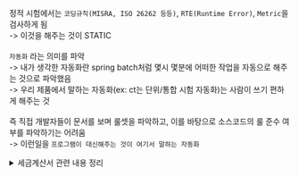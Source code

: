정적 시험에서는 `코딩규칙(MISRA, ISO 26262 등등)`, `RTE(Runtime Error)`, `Metric`을 검사하게 됨<br>
-> 이것을 해주는 것이 STATIC<br>
<br>
`자동화` 라는 의미를 파악<br>
-> 내가 생각한 자동화란 spring batch처럼 몇시 몇분에 어떠한 작업을 자동으로 해주는 것으로 파악했음<br>
-> 우리 제품에서 말하는 자동화(ex: ct는 단위/통합 시험 자동화)는 사람이 쓰기 편하게 해주는 것<br>
<br>
즉 직접 개발자들이 문서를 보며 룰셋을 파악하고, 이를 바탕으로 소스코드의 룰 준수 여부를 파악하기는 어려움<br> 
-> 이런일을 `프로그램이 대신해주는 것이 여기서 말하는 자동화`<br>
  
<details markdown = "1">
<summary>세금계산서 관련 내용 정리</summary>
이메일 -> business로(공급자 기준), 처음엔 accounting으로 되어있음<br><br>
품목 -> 보통 계약명이거나 도구명 중 하나임, 계약서를 바탕으로 잘 작성해보자<br><br>
공급받는자 이메일로 세금계산서가 날라감<br><br>
업태랑 품목에는 첫번째 있는거 적고 ~~외 이런식으로 적음 <br><br>
비고란에는 -> 뭐 적으면 좋은게 있었는데 까먹음, 시간 나면 사원님께 물어보기~<br><br

세금계산서 땔 때 주의해야 할점<br>
-> 사업자 번호 치면 기본적인 정보가 있는데 이거는 최신화 안됐을 가능성<br>
-> 따라서 꼭 조회를 잘해보고, 최신 사업자 등록증 달라할때도 인터넷에 서핑을 했을때는 ~~ 이렇게 나오는데, 현재 저희가 가지고 있는 과거 사업자 등록증에는 ~~ 되어있는데 한번 확인 부탁드리겠습니다<br>
-> 보통 대표자, 업태의 종류, 주소가 변경되는 경우가 많음<br>
<br>
공공기관을 대상(세금으로 하는 사업의 경우)으로 할때는 VAT가 포함된 가격을 청구하지만, 자동차의 경우 일반적으로 VAT를 별도로 계산해야함<br>
-> 왜냐하면 일반적으로 이러한 사업에서는 VAT를 별도로 하는 것이 디폴트 값임<br>
-> 그러니까 VAT 가격이 포함된 가격을 제시한다면, 10프로를 상대쪽에서 따로 계산하여 입금하는 경우가 발생할 수 있음<br>
<br>
